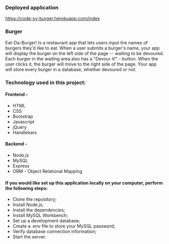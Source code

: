 ### Deployed application

https://code-sy-burger.herokuapp.com/index

### Burger

Eat-Da-Burger! 
Is a restaurant app that lets users input the names of burgers they'd like to eat. When a user submits a burger's name, your app will display the burger on the left side of the page -- waiting to be devoured. Each burger in the waiting area also has a "Devour it!" - button. When the user clicks it, the burger will move to the right side of the page. Your app will store every burger in a database, whether devoured or not.


### Technology used in this project:

#### Frontend -
* HTML
* CSS
* Bootstrap 
* Javascript
* jQuery 
* Handlebars 

#### Backend -
* Node.js 
* MySQL 
* Express 
* ORM - Object Relational Mapping 

#### If you would like set up this application locally on your computer, perform the following steps:

* Clone the repository;
* Install Node.js;
* Install the dependencies;
* Install MySQL Workbench;
* Set up a development database;
* Create a .env file to store your MySQL password;
* Verify database connection information;
* Start the server.